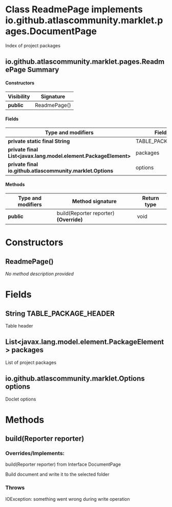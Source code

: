 Class ReadmePage implements io.github.atlascommunity.marklet.pages.DocumentPage
===============================================================================
Index of project packages

io.github.atlascommunity.marklet.pages.ReadmePage Summary
-------
#### Constructors
| Visibility | Signature    |
| ---------- | ------------ |
| **public** | ReadmePage() |
#### Fields
| Type and modifiers                                              | Field name           |
| --------------------------------------------------------------- | -------------------- |
| **private static final String**                                 | TABLE_PACKAGE_HEADER |
| **private final List<javax.lang.model.element.PackageElement>** | packages             |
| **private final io.github.atlascommunity.marklet.Options**      | options              |
#### Methods
| Type and modifiers | Method signature                        | Return type |
| ------------------ | --------------------------------------- | ----------- |
| **public**         | build(Reporter reporter) **(Override)** | void        |

Constructors
============
ReadmePage()
------------
*No method description provided*



Fields
======
String TABLE_PACKAGE_HEADER
-------------------------------------
Table header


List<javax.lang.model.element.PackageElement> packages
----------------------------------------------------------------
List of project packages


io.github.atlascommunity.marklet.Options options
------------------------------------------------
Doclet options



Methods
=======
build(Reporter reporter)
------------------------
### Overrides/Implements:
build(Reporter reporter) from Interface DocumentPage

Build document and write it to the selected folder

### Throws

IOException: something went wrong during write operation



